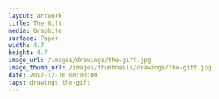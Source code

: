 ```yaml
---
layout: artwork
title: The Gift
media: Graphite
surface: Paper
width: 4.7
height: 4.7
image_url: /images/drawings/the-gift.jpg
image_thumb_url: /images/thumbnails/drawings/the-gift.jpg
date: 2017-12-16 08:00:00
tags: drawings the-gift
---
```

